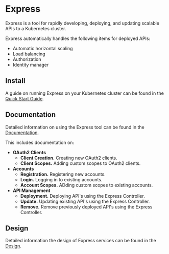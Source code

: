 # Express
Express is a tool for rapidly developing, deploying, and updating scalable APIs to a Kubernetes cluster.

Express automatically handles the following items for deployed APIs:
* Automatic horizontal scaling
* Load balancing
* Authorization
* Identity manager

## Install

A guide on running Express on your Kubernetes cluster can be found in the [Quick Start Guide](TODO).

## Documentation

Detailed information on using the Express tool can be found in the [Documentation](TODO).

This includes documentation on:
* **OAuth2 Clients**
    * **Client Creation.** Creating new OAuth2 clients.
    * **Client Scopes.** Adding custom scopes to OAuth2 clients.
* **Accounts**
    * **Registration.** Registering new accounts.
    * **Login.** Logging in to existing accounts.
    * **Account Scopes.** ADding custom scopes to existing accounts.
* **API Management**
    * **Deployment.** Deploying API's using the Express Controller.
    * **Update.** Updating existing API's using the Express Controller.
    * **Remove.** Remove previously deployed API's using the Express Controller.

## Design

Detailed information the design of Express services can be found in the [Design](TODO).
